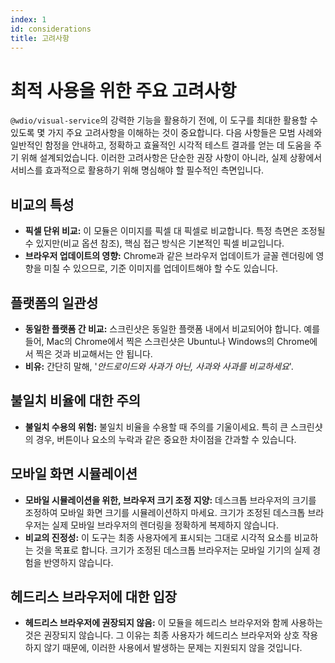 ```yaml
---
index: 1
id: considerations
title: 고려사항
---
```


# 최적 사용을 위한 주요 고려사항

`@wdio/visual-service`의 강력한 기능을 활용하기 전에, 이 도구를 최대한 활용할 수 있도록 몇 가지 주요 고려사항을 이해하는 것이 중요합니다. 다음 사항들은 모범 사례와 일반적인 함정을 안내하고, 정확하고 효율적인 시각적 테스트 결과를 얻는 데 도움을 주기 위해 설계되었습니다. 이러한 고려사항은 단순한 권장 사항이 아니라, 실제 상황에서 서비스를 효과적으로 활용하기 위해 명심해야 할 필수적인 측면입니다.

## 비교의 특성

-   **픽셀 단위 비교:** 이 모듈은 이미지를 픽셀 대 픽셀로 비교합니다. 특정 측면은 조정될 수 있지만(비교 옵션 참조), 핵심 접근 방식은 기본적인 픽셀 비교입니다.
-   **브라우저 업데이트의 영향:** Chrome과 같은 브라우저 업데이트가 글꼴 렌더링에 영향을 미칠 수 있으므로, 기준 이미지를 업데이트해야 할 수도 있습니다.

## 플랫폼의 일관성

-   **동일한 플랫폼 간 비교:** 스크린샷은 동일한 플랫폼 내에서 비교되어야 합니다. 예를 들어, Mac의 Chrome에서 찍은 스크린샷은 Ubuntu나 Windows의 Chrome에서 찍은 것과 비교해서는 안 됩니다.
-   **비유:** 간단히 말해, '_안드로이드와 사과가 아닌, 사과와 사과를 비교하세요_'.

## 불일치 비율에 대한 주의

-   **불일치 수용의 위험:** 불일치 비율을 수용할 때 주의를 기울이세요. 특히 큰 스크린샷의 경우, 버튼이나 요소의 누락과 같은 중요한 차이점을 간과할 수 있습니다.

## 모바일 화면 시뮬레이션

-   **모바일 시뮬레이션을 위한, 브라우저 크기 조정 지양:** 데스크톱 브라우저의 크기를 조정하여 모바일 화면 크기를 시뮬레이션하지 마세요. 크기가 조정된 데스크톱 브라우저는 실제 모바일 브라우저의 렌더링을 정확하게 복제하지 않습니다.
-   **비교의 진정성:** 이 도구는 최종 사용자에게 표시되는 그대로 시각적 요소를 비교하는 것을 목표로 합니다. 크기가 조정된 데스크톱 브라우저는 모바일 기기의 실제 경험을 반영하지 않습니다.

## 헤드리스 브라우저에 대한 입장

-   **헤드리스 브라우저에 권장되지 않음:** 이 모듈을 헤드리스 브라우저와 함께 사용하는 것은 권장되지 않습니다. 그 이유는 최종 사용자가 헤드리스 브라우저와 상호 작용하지 않기 때문에, 이러한 사용에서 발생하는 문제는 지원되지 않을 것입니다.